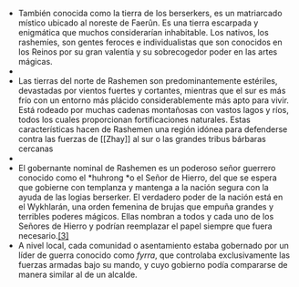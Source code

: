 - También conocida como la tierra de los berserkers, es un matriarcado místico ubicado al noreste de Faerûn. Es una tierra escarpada y enigmática que muchos considerarían inhabitable. Los nativos, los rashemíes, son gentes feroces e individualistas que son conocidos en los Reinos por su gran valentía y su sobrecogedor poder en las artes mágicas.
-
- Las tierras del norte de Rashemen son predominantemente estériles, devastadas por vientos fuertes y cortantes, mientras que el sur es más frío con un entorno más plácido considerablemente más apto para vivir. Está rodeado por muchas cadenas montañosas con vastos lagos y ríos, todos los cuales proporcionan fortificaciones naturales. Estas características hacen de Rashemen una región idónea para defenderse contra las fuerzas de [[Zhay]] al sur o las grandes tribus bárbaras cercanas
-
- El gobernante nominal de Rashemen es un poderoso señor guerrero conocido como el *huhrong *o el Señor de Hierro, del que se espera que gobierne con templanza y mantenga a la nación segura con la ayuda de las logias berserker. El verdadero poder de la nación está en el Wykhlarán, una orden femenina de brujas que empuña grandes y terribles poderes mágicos. Ellas nombran a todos y cada uno de los Señores de Hierro y podrían reemplazar el papel siempre que fuera necesario.[[3]](https://forgottenrealms.fandom.com/wiki/Rashemen#cite_note-FRCS3e-p203-3)
- A nivel local, cada comunidad o asentamiento estaba gobernado por un líder de guerra conocido como *fyrra*, que controlaba exclusivamente las fuerzas armadas bajo su mando, y cuyo gobierno podía compararse de manera similar al de un alcalde.